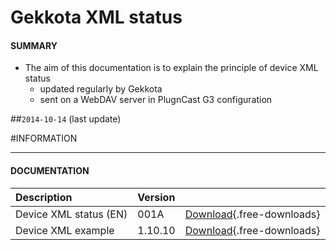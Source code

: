 # Gekkota XML status 

#### **SUMMARY**
- The aim of this documentation is to explain the principle of device XML status
	- updated regularly by Gekkota
	- sent on a WebDAV server in PlugnCast G3 configuration    
	
##`2014-10-14` (last update)

#INFORMATION
***********************************************************************
#### **DOCUMENTATION**  
| Description                                                                      | Version |                 |
| :------------------------------------------------------------------------------- | :-------| :-------------- |
| Device XML status (EN)                            | 001A       | [Download](application-notes/Gekkota_XML_Status.pdf){.free-downloads} |  
| Device XML example                                       | 1.10.10    | [Download](application-notes/status.022000d0-0000-0000-0000-001ce6020170.xml){.free-downloads} |  






